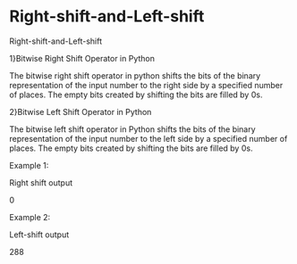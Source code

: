 # Right-shift-and-Left-shift
Right-shift-and-Left-shift


1}Bitwise Right Shift Operator in Python

The bitwise right shift operator in python shifts the bits of the binary representation of the input number to the right side by a specified number of places. The empty bits created by shifting the bits are filled by 0s. 

2}Bitwise Left Shift Operator in Python

The bitwise left shift operator in Python shifts the bits of the binary representation of the input number to the left side by a specified number of places. The empty bits created by shifting the bits are filled by 0s.  

Example 1:

Right shift output

0

Example 2:

Left-shift output

288
